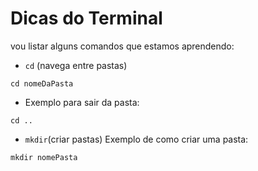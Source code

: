 # Dicas do Terminal

vou listar alguns comandos que estamos aprendendo:

- `cd` (navega entre pastas) 
```
cd nomeDaPasta
```

- Exemplo para sair da pasta:

```
cd ..
```

- `mkdir`(criar pastas)
Exemplo de como criar uma pasta:
```
mkdir nomePasta
```


